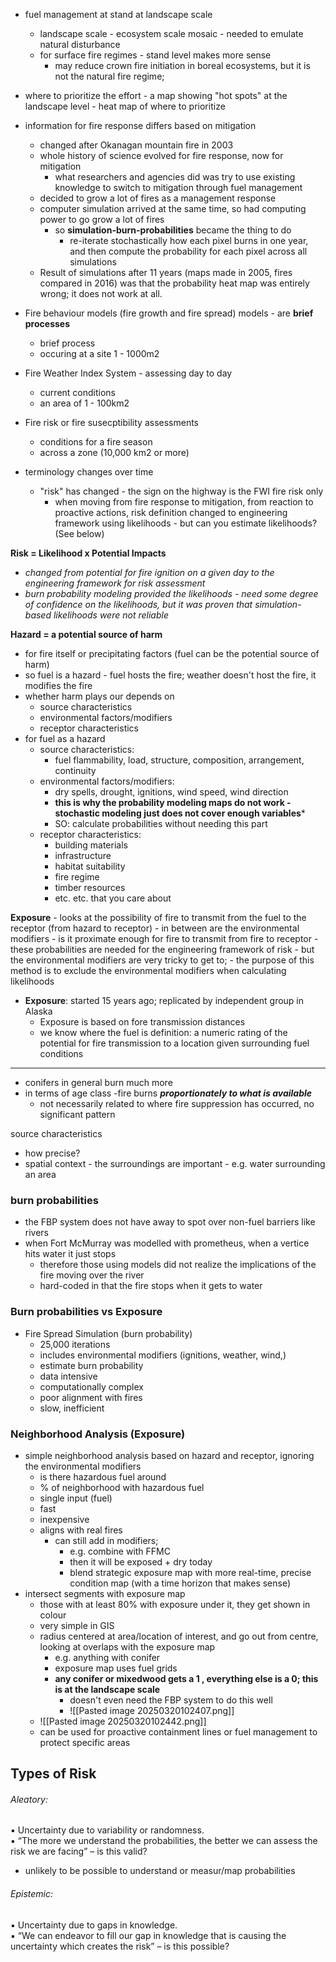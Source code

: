 - fuel management at stand at landscape scale
	- landscape scale - ecosystem scale mosaic - needed to emulate natural disturbance
	- for surface fire regimes - stand level makes more sense
		- may reduce crown fire initiation in boreal ecosystems, but it is not the natural fire regime;

- where to prioritize the effort - a map showing "hot spots" at the landscape level - heat map of where to prioritize 



- information for fire response differs based on mitigation
	- changed after Okanagan mountain fire in 2003 
	- whole history of science evolved for fire response, now for mitigation
		- what researchers and agencies did was try to use existing knowledge to switch to mitigation through fuel management
	- decided to grow a lot of fires as a management response
	- computer simulation arrived at the same time, so had computing power to go grow a lot of fires 
		- so **simulation-burn-probabilities** became the thing to do
			- re-iterate stochastically how each pixel burns in one year, and then compute the probability for each pixel across all simulations
	- Result of simulations after 11 years (maps made in 2005, fires compared in 2016) was that the probability heat map was entirely wrong; it does not work at all. 



- Fire behaviour models (fire growth and fire spread) models - are **brief processes**
	- brief process
	- occuring at a site 1 - 1000m2
- Fire Weather Index System - assessing day to day 
	- current conditions
	- an area of 1 - 100km2
- Fire risk or fire susecptibility assessments
	- conditions for a fire season
	- across a zone (10,000 km2 or more)


- terminology changes over time
	- "risk" has changed - the sign on the highway is the FWI fire risk only
		- when moving from fire response to mitigation, from reaction to proactive actions, risk definition changed to engineering framework using likelihoods - but can you estimate likelihoods? (See below)

**Risk = Likelihood x Potential Impacts**
- *changed from potential for fire ignition on a given day to the engineering framework for risk assessment*
- *burn probability modeling provided the likelihoods - need some degree of confidence on the likelihoods, but it was proven that simulation-based likelihoods were not reliable*

**Hazard = a potential source of harm**
- for fire itself or precipitating factors (fuel can be the potential source of harm)
- so fuel is a hazard - fuel hosts the fire; weather doesn't host the fire, it modifies the fire
- whether harm plays our depends on 
	- source characteristics 
	- environmental factors/modifiers
	- receptor characteristics
- for fuel as a hazard
	- source characteristics:
		- fuel flammability, load, structure, composition, arrangement, continuity
	- environmental factors/modifiers:
		- dry spells, drought, ignitions, wind speed, wind direction
		- **this is why the probability modeling maps do not work - stochastic modeling just does not cover enough variables***
		- SO: calculate probabilities without needing this part
	- receptor characteristics:
		- building materials
		- infrastructure
		- habitat suitability
		- fire regime
		- timber resources
		- etc. etc. that you care about


**Exposure** - looks at the possibility of fire to transmit from the fuel to the receptor (from hazard to receptor)
	- in between  are the environmental modifiers
	- is it proximate enough for fire to transmit from fire to receptor
	- these probabilities are needed for the engineering framework of risk
		- but the environmental modifiers are very tricky to get to; 
		- the purpose of this method is to exclude the environmental modifiers when calculating likelihoods
- **Exposure**: started 15 years ago; replicated by independent group in Alaska
	- Exposure is based on fore transmission distances
	- we know where the fuel is
definition: a numeric rating of the potential for fire transmission to a location given surrounding fuel conditions
****


- conifers in general burn much more
- in terms of age class -fire burns ***proportionately to what is available***
	- not necessarily related to where fire suppression has occurred, no significant pattern

source characteristics
- how precise?
- spatial context - the surroundings are important - e.g. water surrounding an area



### burn probabilities
- the FBP system does not have away to spot over non-fuel barriers like rivers
- when Fort McMurray was modelled with prometheus, when a vertice hits water it just stops
	- therefore those using models did not realize the implications of the fire moving over the river 
	- hard-coded in that the fire stops when it gets to water


### Burn probabilities vs Exposure
- Fire Spread Simulation (burn probability)
	- 25,000 iterations
	- includes environmental modifiers (ignitions, weather, wind,)
	- estimate burn probability
	- data intensive
	- computationally complex
	- poor alignment with fires
	- slow, inefficient
### Neighborhood Analysis (Exposure)
- simple neighborhood analysis based on hazard and receptor, ignoring the environmental modifiers
	- is there hazardous fuel around
	- % of neighborhood with hazardous fuel
	- single input (fuel)
	- fast
	- inexpensive
	- aligns with real fires
		- can still add in modifiers;
			- e.g. combine with FFMC
			- then it will be exposed + dry today
			- blend strategic exposure map with more real-time, precise condition map (with a time horizon that makes sense)
- intersect segments with exposure map
	- those with at least 80% with exposure under it, they get shown in colour
	- very simple in GIS
	- radius centered at area/location of interest, and go out from centre, looking at overlaps with the exposure map
		- e.g. anything with conifer
		- exposure map uses fuel grids
		- **any conifer or mixedwood gets a 1 , everything else is a 0; this is at the landscape scale**
			- doesn't even need the FBP system to do this well
			- ![[Pasted image 20250320102407.png]]
	- ![[Pasted image 20250320102442.png]]
	- can be used for proactive containment lines or fuel management to protect specific areas


## Types of Risk
###### Aleatory:  
▪ Uncertainty due to variability or  randomness.  
▪ “The more we understand the  probabilities, the better we can assess  the risk we are facing” – is this valid?  
- unlikely to be possible to understand  or measur/map probabilities

###### Epistemic:  
▪ Uncertainty due to gaps in knowledge.  
▪ “We can endeavor to fill our gap in  knowledge that is causing the uncertainty which creates the risk” – is this possible?  

